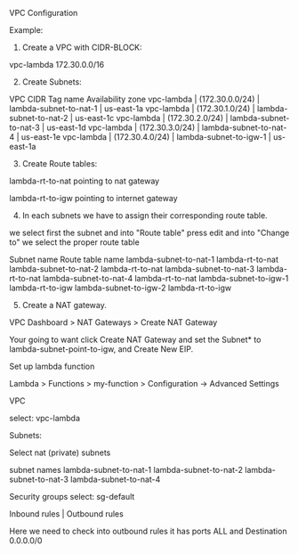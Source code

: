 VPC Configuration

Example:

1) Create a VPC with CIDR-BLOCK: 

vpc-lambda
172.30.0.0/16


2) Create Subnets:

VPC		CIDR		    Tag name                Availability zone
vpc-lambda  |	(172.30.0.0/24) | lambda-subnet-to-nat-1  | us-east-1a
vpc-lambda  |	(172.30.1.0/24) | lambda-subnet-to-nat-2  |  us-east-1c
vpc-lambda  |	(172.30.2.0/24) | lambda-subnet-to-nat-3  |  us-east-1d
vpc-lambda  |	(172.30.3.0/24) | lambda-subnet-to-nat-4  |  us-east-1e
vpc-lambda  |   (172.30.4.0/24) | lambda-subnet-to-igw-1  |  us-east-1a
	
3) Create Route tables:

lambda-rt-to-nat pointing to nat gateway

lambda-rt-to-igw pointing to internet gateway


4) In each subnets we have to assign  their corresponding route table.

we select first the subnet and into "Route table" press edit and into "Change to" we select the proper route table

Subnet name		Route table name
lambda-subnet-to-nat-1	lambda-rt-to-nat
lambda-subnet-to-nat-2	lambda-rt-to-nat
lambda-subnet-to-nat-3	lambda-rt-to-nat
lambda-subnet-to-nat-4	lambda-rt-to-nat
lambda-subnet-to-igw-1	lambda-rt-to-igw
lambda-subnet-to-igw-2	lambda-rt-to-igw

5) Create a NAT gateway.

VPC Dashboard > NAT Gateways > Create NAT Gateway

Your going to want click Create NAT Gateway and set the Subnet* to lambda-subnet-point-to-igw, and Create New EIP.

Set up lambda function

Lambda > Functions > my-function > Configuration -> Advanced Settings


VPC

select: vpc-lambda

Subnets:

Select nat (private) subnets

subnet names
lambda-subnet-to-nat-1
lambda-subnet-to-nat-2
lambda-subnet-to-nat-3
lambda-subnet-to-nat-4

Security groups
select:
sg-default

Inbound rules | Outbound rules


Here we need to check into outbound rules it has ports ALL and Destination 0.0.0.0/0
